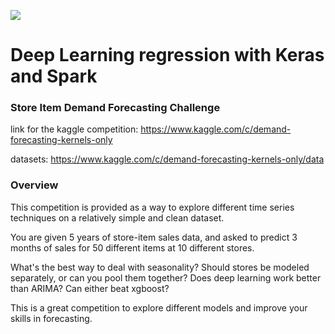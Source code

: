 ![](https://s9783.pcdn.co/wp-content/uploads/2018/03/Blog-Optimize-Store-Replenishment.jpg)

# Deep Learning regression with Keras and Spark

### Store Item Demand Forecasting Challenge

link for the kaggle competition: https://www.kaggle.com/c/demand-forecasting-kernels-only

datasets: https://www.kaggle.com/c/demand-forecasting-kernels-only/data

### Overview
This competition is provided as a way to explore different time series techniques on a relatively simple and clean dataset.

You are given 5 years of store-item sales data, and asked to predict 3 months of sales for 50 different items at 10 different stores.

What's the best way to deal with seasonality? Should stores be modeled separately, or can you pool them together? Does deep learning work better than ARIMA? Can either beat xgboost?

This is a great competition to explore different models and improve your skills in forecasting.